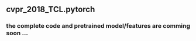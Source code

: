 ## cvpr_2018_TCL.pytorch


### the complete code and pretrained model/features are comming soon ... 
